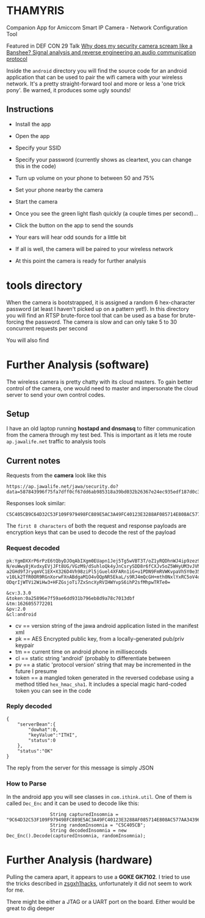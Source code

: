 # THAMYRIS
Companion App for Amiccom Smart IP Camera  -  Network Configuration Tool

Featured in DEF CON 29 Talk [Why does my security camera scream like a Banshee? Signal analysis and reverse engineering an audio communication protocol](https://www.youtube.com/watch?v=JpL3lySZNeM)

Inside the `android` directory you will find the source code for an android application that can be used to pair the wifi camera with your wireless network. It's a pretty straight-forward tool and more or less a 'one trick pony'. Be warned, it produces some ugly sounds!


## Instructions
- Install the app
- Open the app
- Specify your SSID
- Specify your password (currently shows as cleartext, you can change this in the code)
- Turn up volume on your phone to between 50 and 75%
- Set your phone nearby the camera
- Start the camera
- Once you see the green light flash quickly (a couple times per second)...
- Click the button on the app to send the sounds
- Your ears will hear odd sounds for a little bit
- If all is well, the camera will be paired to your wireless network

- At this point the camera is ready for further analysis


# tools directory
When the camera is bootstrapped, it is assigned a random 6 hex-character password (at least I haven't picked up on a pattern yet!). In this directory you will find an RTSP brute-force tool that can be used as a base for brute-forcing the password. The camera is slow and can only take 5 to 30 concurrent requests per second

You will also find

# Further Analysis (software)
The wireless camera is pretty chatty with its cloud masters. To gain better control of the camera, one would need to master and impersonate the cloud server to send your own control codes.

## Setup
I have an old laptop running **hostapd and dnsmasq** to filter communication from the camera through my test bed. This is important as it lets me route `ap.jawalife.net` traffic to analysis tools

## Current notes
Requests from the **camera** look like this
```
https://ap.jawalife.net/jawa/security.do?data=587843996f75fa7dff0cf67dd6ab985318a39bd032b26367e24ec935edf187d0c3f9ebba3dc916be91b5fd2078ac7e834f830b68493a1ea8468cd400e21ca956da24a8e7d32028218ed50546&TPWlanWarnChecked=0
```

Responses look similar:
```
C5C405CB9C64D32C53F109F979498FC889E5AC3A49FC40123E3288AF085714E808AC577AA34396B82ABAD8784BDC062A7A3BA505797BF4CE24D63E48D7A9D8444EB4B229B8C6F59CD5CB18CAD7A9D8444EB4B229DC7EB867CF236E60
```

The `first 8 characters` of both the request and response payloads are encryption keys that can be used to decode the rest of the payload

### Request decoded
```
pk:YgmDXXrP6rPzE6tQbyDJOqAbIXgm0EUapn1Jej5Tg5wVBT3T/oZ1yRQDhnWJ4ip9zez9p0ud4Z59
N/euWwy8jKvdxyEVjJFt8UG/VGzM9/dSuhloQk4yJnCsrySDD8r6fCXJv5oZ5WHyUM3vJVNoBQ2R
a2GHd9fJryqmVC1EX+X326D4Vh98ziPl5jGuel4XFARn1iG+u1PDN9FmRVWKvpaVh5Y0e35Vsgvp
v10Lk2TfR0OR9RGnXorwFXnABdgaM1O4vOQpNR5EkaL/s9RJ4mQcGH+mth0NxlYxRC5oV4omcRmu
ODqrIjWTVi2WiHw3+HFZGsjoTi7ZxSncXyRVIHWYvpS6ihP2sfMhpwTRTe0=

&cv:3.3.0
&token:0a25896e7f59ae6dd931b796eb8d9a78c7013dbf
&tm:1626055772201
&pv:2.0
&cl:android
```

- cv == version string of the jawa android application listed in the manifest xml
- pk == AES Encrypted public key, from a locally-generated pub/priv keypair
- tm == current time on android phone in milliseconds
- cl == static string 'android' (probably to differentiate between
- pv == a static 'protocol version' string that may be incremented in the future I presume
- token == a mangled token generated in the reversed codebase using a method titled `hex_hmac_sha1`. It includes a special magic hard-coded token you can see in the code


### Reply decoded
```
{
	"serverBean":{
		"dowhat":0,
		"keyValue":"ITHI",
		"status":0
	},
	"status":"OK"
}
```

The reply from the server for this message is simply JSON


### How to Parse
In the android app you will see classes in `com.ithink.util`. One of them is called `Dec_Enc` and it can be used to decode like this:

```
                String capturedInsomnia = "9C64D32C53F109F979498FC889E5AC3A49FC40123E3288AF085714E808AC577AA34396B82ABAD8784BDC062A7A3BA505797BF4CE24D63E48D7A9D8444EB4B229B8C6F59CD5CB18CAD7A9D8444EB4B229DC7EB867CF236E60";
                String randomInsomnia = "C5C405CB";
                String decodedInsomnia = new Dec_Enc().Decode(capturedInsomnia, randomInsomnia);
```


# Further Analysis (hardware)
Pulling the camera apart, it appears to use a **GOKE GK7102**. I tried to use the tricks described in [zsgxh1hacks](https://github.com/ant-thomas/zsgx1hacks), unfortunately it did not seem to work for me.

There might be either a JTAG or a UART port on the board. Either would be great to dig deeper

